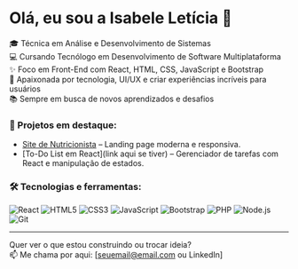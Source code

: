 # Olá, eu sou a Isabele Letícia 👋

🎓 Técnica em Análise e Desenvolvimento de Sistemas  
💻 Cursando Tecnólogo em Desenvolvimento de Software Multiplataforma  
✨ Foco em Front-End com React, HTML, CSS, JavaScript e Bootstrap  
🚀 Apaixonada por tecnologia, UI/UX e criar experiências incríveis para usuários  
📚 Sempre em busca de novos aprendizados e desafios  

### 🚧 Projetos em destaque:
- [Site de Nutricionista](https://github.com/IsabeleLeticiaQueiroz/nutricionista_madu_paiva) – Landing page moderna e responsiva.
- [To-Do List em React](link aqui se tiver) – Gerenciador de tarefas com React e manipulação de estados.

### 🛠️ Tecnologias e ferramentas:
![React](https://img.shields.io/badge/-React-61DAFB?style=flat&logo=react)
![HTML5](https://img.shields.io/badge/-HTML5-E34F26?style=flat&logo=html5)
![CSS3](https://img.shields.io/badge/-CSS3-1572B6?style=flat&logo=css3)
![JavaScript](https://img.shields.io/badge/-JavaScript-F7DF1E?style=flat&logo=javascript&logoColor=black)
![Bootstrap](https://img.shields.io/badge/-Bootstrap-7952B3?style=flat&logo=bootstrap)
![PHP](https://img.shields.io/badge/-PHP-777BB4?style=flat&logo=php&logoColor=white)
![Node.js](https://img.shields.io/badge/-Node.js-339933?style=flat&logo=node.js&logoColor=white)
![Git](https://img.shields.io/badge/-Git-F05032?style=flat&logo=git)

---

Quer ver o que estou construindo ou trocar ideia?  
📫 Me chama por aqui: [seuemail@email.com ou LinkedIn]


